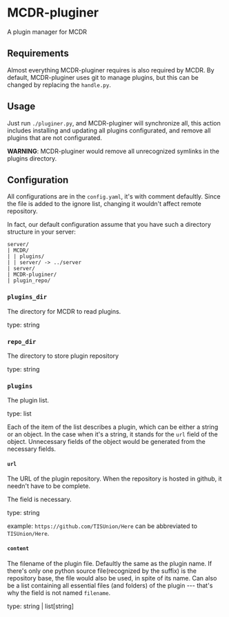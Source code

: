 # MCDR-pluginer

A plugin manager for MCDR

## Requirements

Almost everything MCDR-pluginer requires is also required by MCDR.
By default, MCDR-pluginer uses git to manage plugins,
but this can be changed by replacing the `handle.py`.

## Usage

Just run `./pluginer.py`, and MCDR-pluginer will synchronize all,
this action includes installing and updating all plugins configurated,
and remove all plugins that are not configurated.

**WARNING**: MCDR-pluginer would remove all unrecognized symlinks in the plugins directory.

## Configuration

All configurations are in the `config.yaml`, it's with comment defaultly.
Since the file is added to the ignore list, changing it wouldn't affect remote repository.

In fact, our default configuration assume that
you have such a directory structure in your server:

```
server/
| MCDR/
| | plugins/
| | server/ -> ../server
| server/
| MCDR-pluginer/
| plugin_repo/
```

### `plugins_dir`

The directory for MCDR to read plugins.

type: string

### `repo_dir`

The directory to store plugin repository

type: string

### `plugins`

The plugin list.

type: list

Each of the item of the list describes a plugin,
which can be either a string or an object.
In the case when it's a string, it stands for the `url` field of the object.
Unnecessary fields of the object would be generated from the necessary fields.

#### `url`

The URL of the plugin repository.
When the repository is hosted in github, it needn't have to be complete.

The field is necessary.

type: string

example: `https://github.com/TISUnion/Here` can be abbreviated to `TISUnion/Here`.

#### `content`

The filename of the plugin file.
Defaultly the same as the plugin name.
If there's only one python source file(recognized by the suffix) is the repository base,
the file would also be used, in spite of its name.
Can also be a list containing all essential files (and folders) of the plugin ---
that's why the field is not named `filename`.

type: string | list[string]

